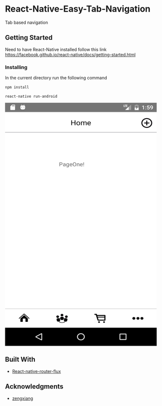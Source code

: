 # React-Native-Easy-Tab-Navigation

Tab based navigation

## Getting Started

Need to have React-Native installed follow this link  https://facebook.github.io/react-native/docs/getting-started.html

### Installing

In the current directory run the following command

```
npm install
```
```
react-native run-android
```
<img src="/img/Home_page.png" width="500px" height="800px" />


## Built With

* [React-native-router-flux](https://github.com/aksonov/react-native-router-flux)

## Acknowledgments

* [zengxiang](https://github.com/zengxiang/tourism-tab-nav) 


